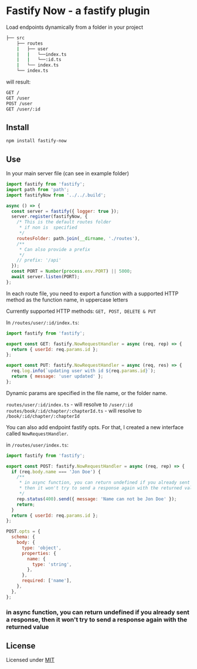 # Fastify Now - a fastify plugin

Load endpoints dynamically from a folder in your project

```sh
├── src
    ├── routes
    |   ├── user
    |   |   └──index.ts
    |   |   └──:id.ts
    |   └── index.ts
    └── index.ts
```

will result:

```sh
GET /
GET /user
POST /user
GET /user/:id
```

## Install

```sh
npm install fastify-now
```

## Use

In your main server file (can see in example folder)

```javascript
import fastify from 'fastify';
import path from 'path';
import fastifyNow from '../../.build';

async () => {
  const server = fastify({ logger: true });
  server.register(fastifyNow, {
    /* This is the default routes folder
     * if non is  specified
     */
    routesFolder: path.join(__dirname, './routes'),
    /**
     * Can also provide a prefix
     */
    // prefix: '/api'
  });
  const PORT = Number(process.env.PORT) || 5000;
  await server.listen(PORT);
};
```

In each route file, you need to export a function with a supported HTTP method as the function name, in uppercase letters

Currently supported HTTP methods: `GET, POST, DELETE & PUT`

In `/routes/user/:id/index.ts`:

```javascript
import fastify from 'fastify';

export const GET: fastify.NowRequestHandler = async (req, rep) => {
  return { userId: req.params.id };
};

export const PUT: fastify.NowRequestHandler = async (req, res) => {
  req.log.info(`updating user with id ${req.params.id}`);
  return { message: 'user updated' };
};
```

Dynamic params are specified in the file name, or the folder name.

`routes/user/:id/index.ts` - will resolve to `/user/:id`
`routes/book/:id/chapter/:chapterId.ts` - will resolve to `/book/:id/chapter/:chapterId`

You can also add endpoint fastify opts.
For that, I created a new interface called `NowRequestHandler`.

in `/routes/user/index.ts`:

```javascript
import fastify from 'fastify';

export const POST: fastify.NowRequestHandler = async (req, rep) => {
  if (req.body.name === 'Jon Doe') {
    /**
     * in async function, you can return undefined if you already sent a response
     * then it won't try to send a response again with the returned value;
     */
    rep.status(400).send({ message: 'Name can not be Jon Doe' });
    return;
  }
  return { userId: req.params.id };
};

POST.opts = {
  schema: {
    body: {
      type: 'object',
      properties: {
        name: {
          type: 'string',
        },
      },
      required: ['name'],
    },
  },
};
```

### in async function, you can return undefined if you already sent a response, then it won't try to send a response again with the returned value

## License

Licensed under [MIT](./LICENSE)
